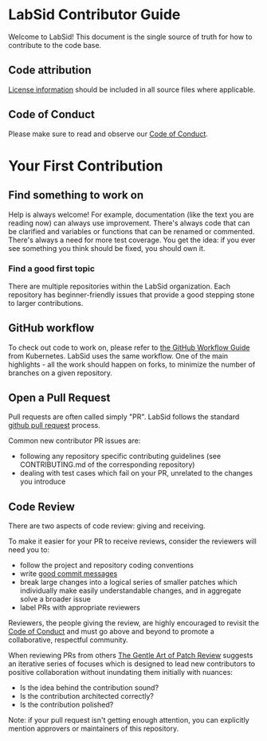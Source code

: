 # LabSid Contributor Guide

Welcome to LabSid! This document is the single source of truth for how to
contribute to the code base.

## Code attribution

[License information](README.md#License) should be included in all source files where applicable.

## Code of Conduct

Please make sure to read and observe our [Code of
Conduct](https://github.com/LabSid-USP/.github/blob/main/CODE_OF_CONDUCT.md).

# Your First Contribution

## Find something to work on

Help is always welcome! For example, documentation (like the text you are
reading now) can always use improvement. There's always code that can be
clarified and variables or functions that can be renamed or commented. There's
always a need for more test coverage. You get the idea: if you ever see
something you think should be fixed, you should own it.

### Find a good first topic

There are multiple repositories within the LabSid organization. Each
repository has beginner-friendly issues that provide a good stepping stone to
larger contributions.

## GitHub workflow

To check out code to work on, please refer to [the GitHub Workflow
Guide](https://github.com/kubernetes/community/blob/master/contributors/guide/github-workflow.md)
from Kubernetes. LabSid uses the same workflow. One of the main
highlights - all the work should happen on forks, to minimize the number of
branches on a given repository.

## Open a Pull Request

Pull requests are often called simply "PR". LabSid follows the standard
[github pull request](https://help.github.com/articles/about-pull-requests/)
process.

Common new contributor PR issues are:

- following any repository specific contributing guidelines (see
  CONTRIBUTING.md of the corresponding repository)
- dealing with test cases which fail on your PR, unrelated to the changes you
  introduce

## Code Review

There are two aspects of code review: giving and receiving.

To make it easier for your PR to receive reviews, consider the reviewers will
need you to:

- follow the project and repository coding conventions
- write [good commit messages](https://chris.beams.io/posts/git-commit/)
- break large changes into a logical series of smaller patches which
  individually make easily understandable changes, and in aggregate solve a
  broader issue
- label PRs with appropriate reviewers

Reviewers, the people giving the review, are highly encouraged to revisit the
[Code of
Conduct](https://github.com/LabSid-USP/.github/blob/main/CODE_OF_CONDUCT.md)
and must go above and beyond to promote a collaborative, respectful community.

When reviewing PRs from others [The Gentle Art of Patch
Review](https://sage.thesharps.us/2014/09/01/the-gentle-art-of-patch-review/)
suggests an iterative series of focuses which is designed to lead new
contributors to positive collaboration without inundating them initially with
nuances:

- Is the idea behind the contribution sound?
- Is the contribution architected correctly?
- Is the contribution polished?

Note: if your pull request isn't getting enough attention, you can explicitly
mention approvers or maintainers of this repository.
